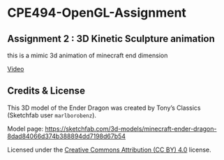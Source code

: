 # CPE494-OpenGL-Assignment
## Assignment 2 : 3D Kinetic Sculpture animation
this is a mimic 3d animation of minecraft end dimension


[Video](https://github.com/user-attachments/assets/7c4706c2-d9fa-468e-a856-18083a8b3da2)



## Credits & License

This 3D model of the Ender Dragon was created by Tony’s Classics (Sketchfab user `marlborobenz`).

Model page: https://sketchfab.com/3d-models/minecraft-ender-dragon-8dad84066d374b388894dd7198d67b54

Licensed under the [Creative Commons Attribution (CC BY) 4.0](https://creativecommons.org/licenses/by/4.0/) license.
